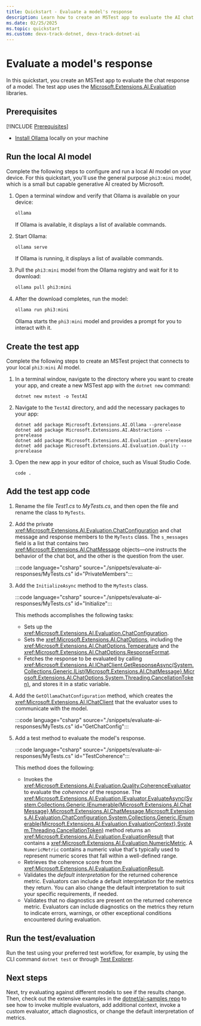 ```yaml
---
title: Quickstart - Evaluate a model's response
description: Learn how to create an MSTest app to evaluate the AI chat response of a language model.
ms.date: 02/25/2025
ms.topic: quickstart
ms.custom: devx-track-dotnet, devx-track-dotnet-ai
---
```


# Evaluate a model's response

In this quickstart, you create an MSTest app to evaluate the chat response of a model. The test app uses the [Microsoft.Extensions.AI.Evaluation](https://www.nuget.org/packages/Microsoft.Extensions.AI.Evaluation) libraries.

## Prerequisites

[!INCLUDE [Prerequisites](../../../includes/dotnet-prerequisites.md)]

- [Install Ollama](https://ollama.com/) locally on your machine

## Run the local AI model

Complete the following steps to configure and run a local AI model on your device. For this quickstart, you'll use the general purpose `phi3:mini` model, which is a small but capable generative AI created by Microsoft.

1. Open a terminal window and verify that Ollama is available on your device:

    ```bash
    ollama
    ```

    If Ollama is available, it displays a list of available commands.

1. Start Ollama:

    ```bash
    ollama serve
    ```

    If Ollama is running, it displays a list of available commands.

1. Pull the `phi3:mini` model from the Ollama registry and wait for it to download:

    ```bash
    ollama pull phi3:mini
    ```

1. After the download completes, run the model:

    ```bash
    ollama run phi3:mini
    ```

    Ollama starts the `phi3:mini` model and provides a prompt for you to interact with it.

## Create the test app

Complete the following steps to create an MSTest project that connects to your local `phi3:mini` AI model.

1. In a terminal window, navigate to the directory where you want to create your app, and create a new MSTest app with the `dotnet new` command:

    ```dotnetcli
    dotnet new mstest -o TestAI
    ```

1. Navigate to the `TestAI` directory, and add the necessary packages to your app:

    ```dotnetcli
    dotnet add package Microsoft.Extensions.AI.Ollama --prerelease
    dotnet add package Microsoft.Extensions.AI.Abstractions --prerelease
    dotnet add package Microsoft.Extensions.AI.Evaluation --prerelease
    dotnet add package Microsoft.Extensions.AI.Evaluation.Quality --prerelease
    ```

1. Open the new app in your editor of choice, such as Visual Studio Code.

    ```dotnetcli
    code .
    ```

## Add the test app code

1. Rename the file *Test1.cs* to *MyTests.cs*, and then open the file and rename the class to `MyTests`.
1. Add the private <xref:Microsoft.Extensions.AI.Evaluation.ChatConfiguration> and chat message and response members to the `MyTests` class. The `s_messages` field is a list that contains two <xref:Microsoft.Extensions.AI.ChatMessage> objects&mdash;one instructs the behavior of the chat bot, and the other is the question from the user.

   :::code language="csharp" source="./snippets/evaluate-ai-responses/MyTests.cs" id="PrivateMembers":::

1. Add the `InitializeAsync` method to the `MyTests` class.

   :::code language="csharp" source="./snippets/evaluate-ai-responses/MyTests.cs" id="Initialize":::

    This methods accomplishes the following tasks:

   - Sets up the <xref:Microsoft.Extensions.AI.Evaluation.ChatConfiguration>.
   - Sets the <xref:Microsoft.Extensions.AI.ChatOptions>, including the <xref:Microsoft.Extensions.AI.ChatOptions.Temperature> and the <xref:Microsoft.Extensions.AI.ChatOptions.ResponseFormat>.
   - Fetches the response to be evaluated by calling <xref:Microsoft.Extensions.AI.IChatClient.GetResponseAsync(System.Collections.Generic.IList{Microsoft.Extensions.AI.ChatMessage},Microsoft.Extensions.AI.ChatOptions,System.Threading.CancellationToken)>, and stores it in a static variable.

1. Add the `GetOllamaChatConfiguration` method, which creates the <xref:Microsoft.Extensions.AI.IChatClient> that the evaluator uses to communicate with the model.

   :::code language="csharp" source="./snippets/evaluate-ai-responses/MyTests.cs" id="GetChatConfig":::

1. Add a test method to evaluate the model's response.

   :::code language="csharp" source="./snippets/evaluate-ai-responses/MyTests.cs" id="TestCoherence":::

   This method does the following:

   - Invokes the <xref:Microsoft.Extensions.AI.Evaluation.Quality.CoherenceEvaluator> to evaluate the *coherence* of the response. The <xref:Microsoft.Extensions.AI.Evaluation.IEvaluator.EvaluateAsync(System.Collections.Generic.IEnumerable{Microsoft.Extensions.AI.ChatMessage},Microsoft.Extensions.AI.ChatMessage,Microsoft.Extensions.AI.Evaluation.ChatConfiguration,System.Collections.Generic.IEnumerable{Microsoft.Extensions.AI.Evaluation.EvaluationContext},System.Threading.CancellationToken)> method returns an <xref:Microsoft.Extensions.AI.Evaluation.EvaluationResult> that contains a <xref:Microsoft.Extensions.AI.Evaluation.NumericMetric>. A `NumericMetric` contains a numeric value that's typically used to represent numeric scores that fall within a well-defined range.
   - Retrieves the coherence score from the <xref:Microsoft.Extensions.AI.Evaluation.EvaluationResult>.
   - Validates the *default interpretation* for the returned coherence metric. Evaluators can include a default interpretation for the metrics they return. You can also change the default interpretation to suit your specific requirements, if needed.
   - Validates that no diagnostics are present on the returned coherence metric. Evaluators can include diagnostics on the metrics they return to indicate errors, warnings, or other exceptional conditions encountered during evaluation.

## Run the test/evaluation

Run the test using your preferred test workflow, for example, by using the CLI command `dotnet test` or through [Test Explorer](/visualstudio/test/run-unit-tests-with-test-explorer).

## Next steps

Next, try evaluating against different models to see if the results change. Then, check out the extensive examples in the [dotnet/ai-samples repo](https://github.com/dotnet/ai-samples/blob/main/src/microsoft-extensions-ai-evaluation/api/) to see how to invoke multiple evaluators, add additional context, invoke a custom evaluator, attach diagnostics, or change the default interpretation of metrics.
